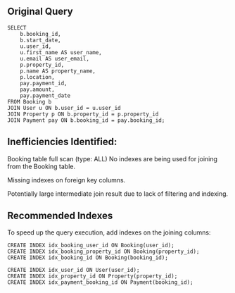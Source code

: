 ## Original Query

```
SELECT
    b.booking_id,
    b.start_date,
    u.user_id,
    u.first_name AS user_name,
    u.email AS user_email,
    p.property_id,
    p.name AS property_name,
    p.location,
    pay.payment_id,
    pay.amount,
    pay.payment_date
FROM Booking b
JOIN User u ON b.user_id = u.user_id
JOIN Property p ON b.property_id = p.property_id
JOIN Payment pay ON b.booking_id = pay.booking_id;
```

## Inefficiencies Identified:

Booking table full scan (type: ALL) No indexes are being used for joining from the Booking table.

Missing indexes on foreign key columns.

Potentially large intermediate join result due to lack of filtering and indexing.

## Recommended Indexes

To speed up the query execution, add indexes on the joining columns:

```
CREATE INDEX idx_booking_user_id ON Booking(user_id);
CREATE INDEX idx_booking_property_id ON Booking(property_id);
CREATE INDEX idx_booking_id ON Booking(booking_id);

CREATE INDEX idx_user_id ON User(user_id);
CREATE INDEX idx_property_id ON Property(property_id);
CREATE INDEX idx_payment_booking_id ON Payment(booking_id);
```
